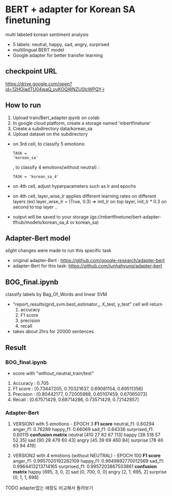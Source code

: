 # BERT + adapter for Korean SA finetuning
multi labeled korean sentiment analysis
- 5 labels: neutral, happy, sad, angry, surprised
- multilingual BERT model
- Google adapter for better transfer learning


## checkpoint URL
https://drive.google.com/open?id=12HOjadTU04waQ_yuKOQWNZU0lcWPQY-j


## How to run
1. Upload train/Bert_adapter.ipynb on colab
2. In google cloud platform, create a storage named 'mbertfinetune'
3. Create a subdirectory data/korean_sa
4. Upload dataset on the subdirectory

- on 3rd cell, to classify 5 emotions: <pre><code>TASK = 'korean_sa'</code></pre>, to classify 4 emotions(without neutral) : <pre><code>TASK = 'korean_sa_4'</code></pre>
- on 4th cell, adjust hyperparameters such as lr and epochs
- on 4th cell, layer_wise_lr applies different learning rates on different layers
    (ex) layer_wise_lr = (True, 0.3) => init_lr on top layer, init_lr * 0.3 on second to top layer ..

- output will be saved to your storage (gs://mbertfinetune/bert-adapter-tfhub/models/korean_sa_4 or korean_sa)


## Adapter-Bert model
slight changes were made to run this specific task
- original adapter-Bert : https://github.com/google-research/adapter-bert
- adapter-Bert for this task: https://github.com/junhahyung/adapter-bert


## BOG_final.ipynb
classify labels by Bag_Of_Words and linear SVM
- "report_results(grid_svm.best_estimator_, X_test, y_test" cell will return 
    1. accuracy
    2. F1 score
    3. precision
    4. recall
- takes about 2hrs for 20000 sentences


## Result
### BOG_final.ipynb
- score with "without_neutral_train/test"
1. Accuracy : 0.705
2. F1 score : [0.73447205, 0.70321637, 0.69081154, 0.69511356]
3. Precision :  [0.80442177, 0.72005988, 0.65107459, 0.67065073]
4. Recall : [0.67571429, 0.68714286, 0.73571429, 0.72142857]
### Adapter-Bert
1. VERSION1 with 5 emotions - EPOCH 3
**F1 score**
neutral_f1: 0.60294
anger_f1: 0.76289
happy_f1: 0.66069
sad_f1:  0.64336
surprised_f1: 0.60115
**confusion matrix**
neutral     [410 27 82 67 113]
happy       [38 518 57 52 35]
sad         [90 28 479 60 43]
angry       [45 39 69 460 84]
surprise    [78 46 63 94 419]

2. VERSION2 with 4 emotions (without NEUTRAL) - EPOCH 100
**F1 score**
anger_f1: 0.9957020192282109
happy_f1: 0.9949892770012569
sad_f1: 0.9964413213714165
surprised_f1: 0.9957203867503861
**confusion matrix**
happy       [695, 3, 0, 2]
sad         [0, 700, 0, 0]
angry       [2, 1, 695, 2]
surprise    [0, 1, 1, 698]


TODO
adapter없는 애랑도 비교해서 돌려보기
